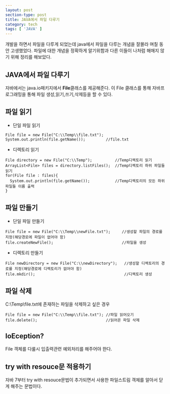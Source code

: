 ```yaml
---
layout: post
section-type: post
title: JAVA에서 파일 다루기
category: tech
tags: [ 'JAVA' ]
---
```


개발을 하면서 파일을 다루게 되었는데 java에서 파일을 다루는 개념을 잘몰라 며칠 동안 고생했었다.
파일에 대한 개념을 정확하게 알기위함과 다른 이들이 나처럼 해매지 않기 위해 정리를 해보았다. 

## JAVA에서 파일 다루기
자바에서는 java.io패키지에서 **File**클래스를 제공해준다.
이 File 클래스를 통해 자바프로그래밍을 통해 파일 생성,읽기,쓰기,삭제등을 할 수 있다.

## 파일 읽기
* 단일 파일 읽기
```
File file = new File("C:\\Temp\\file.txt");
System.out.println(file.getName());         //file.txt
```

* 디렉토리 읽기
```
File directory = new File("C:\\Temp");          //Temp디렉토리 읽기
ArrayList<File> files = directory.listFiles();  //Temp디렉토리 하위 파일들 읽기
for(File file : files){
  System.out.println(file.getName());           //Temp디렉토리의 모든 하위 파일들 이름 출력
}
```

## 파일 만들기 
* 단일 파일 만들기
```
File file = new File("C:\\Temp\\newFile.txt");     //생성할 파일의 경로를 지정(해당경로에 파일이 없어야 함)
file.createNewFile();                              //파일을 생성
```

* 디렉토리 만들기
```
File newDirectory = new File("C:\\newDirectory");   //생성할 디렉토리의 경로를 지정(해당경로에 디렉토리가 없어야 함)
file.mkdir();                                       //디렉토리 생성
```

## 파일 삭제
C:\Temp\file.txt에 존재하는 파일을 삭제하고 싶은 경우
```
File file = new File("C:\\Temp\\file.txt"); //파일 읽어오기
file.delete();                              //읽어온 파일 삭제
```

## IoEception?
File 객체를 다룰시 입출력관련 예외처리를 해주어야 한다.

## try with resouce문 적용하기
자바 7부터 try with resouce문법이 추가되면서 사용한 파일스트림 객체를 알아서 닫게 해주는 문법이다.

